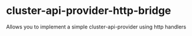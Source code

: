 # cluster-api-provider-http-bridge
Allows you to implement a simple cluster-api-provider using http handlers
